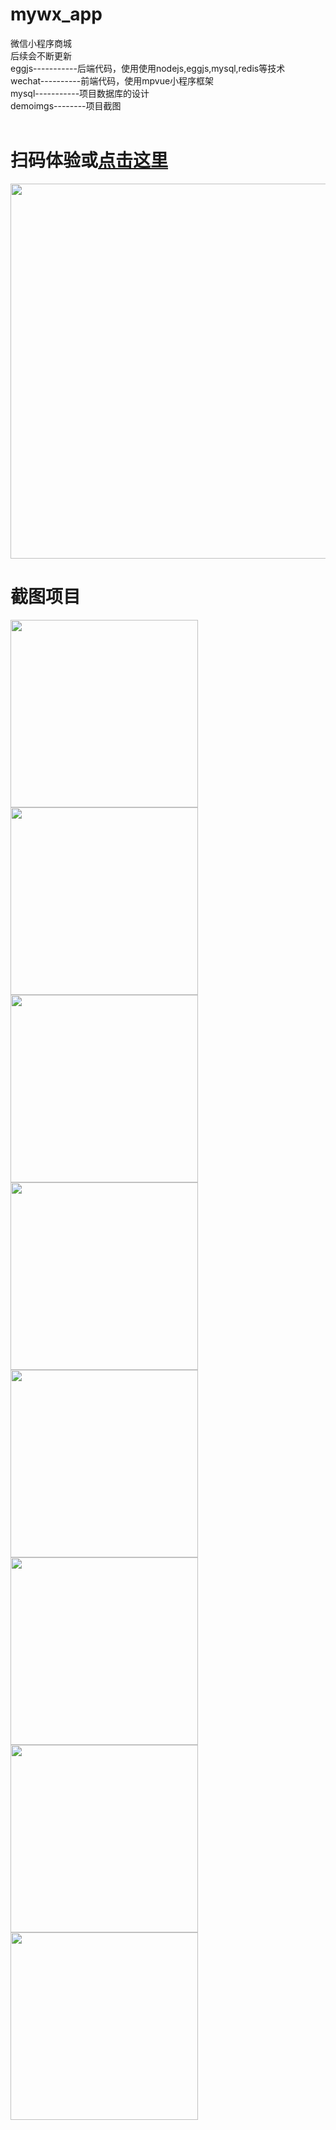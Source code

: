 # mywx_app
微信小程序商城<br>
后续会不断更新<br>
eggjs-----------后端代码，使用使用nodejs,eggjs,mysql,redis等技术<br>
wechat----------前端代码，使用mpvue小程序框架<br>
mysql-----------项目数据库的设计<br>
demoimgs--------项目截图<br><br>
# 扫码体验或<a href="http://liuhaooo.top/index/imgs/test.jpg">点击这里</a>
<img src="https://github.com/liuhaoooo/mywx_app/blob/master/demoimgs/test.jpg" width="600px">

# 截图项目

<img src="https://github.com/liuhaoooo/mywx_app/blob/master/demoimgs/1.PNG" width="300px">
<img src="https://github.com/liuhaoooo/mywx_app/blob/master/demoimgs/2.PNG" width="300px">
<img src="https://github.com/liuhaoooo/mywx_app/blob/master/demoimgs/3.PNG" width="300px">
<img src="https://github.com/liuhaoooo/mywx_app/blob/master/demoimgs/4.PNG" width="300px">
<img src="https://github.com/liuhaoooo/mywx_app/blob/master/demoimgs/5.PNG" width="300px">
<img src="https://github.com/liuhaoooo/mywx_app/blob/master/demoimgs/6.PNG" width="300px">
<img src="https://github.com/liuhaoooo/mywx_app/blob/master/demoimgs/7.PNG" width="300px">
<img src="https://github.com/liuhaoooo/mywx_app/blob/master/demoimgs/8.PNG" width="300px">

